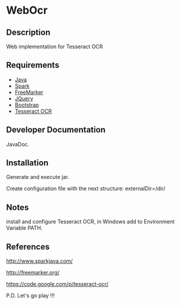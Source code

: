 # WebOcr #

## Description ##
Web implementation for Tesseract OCR

## Requirements ##
* [Java](https://www.java.com/es/download/)
* [Spark](http://www.sparkjava.com/)
* [FreeMarker](http://freemarker.org/)
* [JQuery](http://jquery.com/)
* [Bootstrap](http://getbootstrap.com/)
* [Tesseract OCR](https://code.google.com/p/tesseract-ocr/)

## Developer Documentation ##
JavaDoc.

## Installation ##
Generate and execute jar.

Create configuration file with the next structure:
externalDir=/dir/

## Notes ##
install and configure Tesseract OCR, in Windows add to Environment Variable PATH.

## References ##
http://www.sparkjava.com/

http://freemarker.org/

https://code.google.com/p/tesseract-ocr/

P.D. Let's go play !!!







